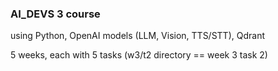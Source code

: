 ### AI_DEVS 3 course

using Python, OpenAI models (LLM, Vision, TTS/STT), Qdrant

5 weeks, each with 5 tasks (w3/t2 directory == week 3 task 2)